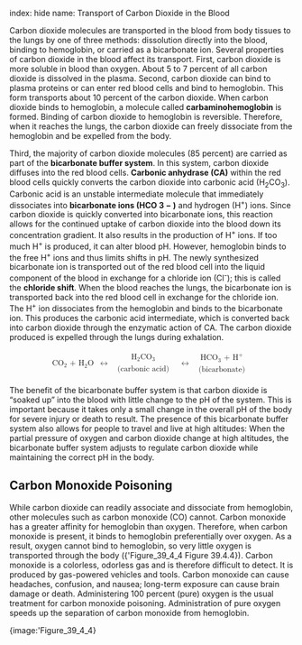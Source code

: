 index: hide
name: Transport of Carbon Dioxide in the Blood

Carbon dioxide molecules are transported in the blood from body tissues to the lungs by one of three methods: dissolution directly into the blood, binding to hemoglobin, or carried as a bicarbonate ion. Several properties of carbon dioxide in the blood affect its transport. First, carbon dioxide is more soluble in blood than oxygen. About 5 to 7 percent of all carbon dioxide is dissolved in the plasma. Second, carbon dioxide can bind to plasma proteins or can enter red blood cells and bind to hemoglobin. This form transports about 10 percent of the carbon dioxide. When carbon dioxide binds to hemoglobin, a molecule called  **carbaminohemoglobin** is formed. Binding of carbon dioxide to hemoglobin is reversible. Therefore, when it reaches the lungs, the carbon dioxide can freely dissociate from the hemoglobin and be expelled from the body.

Third, the majority of carbon dioxide molecules (85 percent) are carried as part of the  **bicarbonate buffer system**. In this system, carbon dioxide diffuses into the red blood cells.  **Carbonic anhydrase (CA)** within the red blood cells quickly converts the carbon dioxide into carbonic acid (H<sub>2</sub>CO<sub>3</sub>). Carbonic acid is an unstable intermediate molecule that immediately dissociates into  **bicarbonate ions               (HCO        3    −      )** and hydrogen (H<sup>+</sup>) ions. Since carbon dioxide is quickly converted into bicarbonate ions, this reaction allows for the continued uptake of carbon dioxide into the blood down its concentration gradient. It also results in the production of H<sup>+</sup> ions. If too much H<sup>+</sup> is produced, it can alter blood pH. However, hemoglobin binds to the free H<sup>+</sup> ions and thus limits shifts in pH. The newly synthesized bicarbonate ion is transported out of the red blood cell into the liquid component of the blood in exchange for a chloride ion (Cl<sup>-</sup>); this is called the  **chloride shift**. When the blood reaches the lungs, the bicarbonate ion is transported back into the red blood cell in exchange for the chloride ion. The H<sup>+</sup> ion dissociates from the hemoglobin and binds to the bicarbonate ion. This produces the carbonic acid intermediate, which is converted back into carbon dioxide through the enzymatic action of CA. The carbon dioxide produced is expelled through the lungs during exhalation.

<math display="block" xmlns:q="http://cnx.rice.edu/qml/1.0" xmlns:m="http://www.w3.org/1998/Math/MathML" xmlns:bib="http://bibtexml.sf.net/" xmlns:md="http://cnx.rice.edu/mdml" xmlns="http://cnx.rice.edu/cnxml"> <mrow>  <mtable>   <mtr>    <mtd>     <mrow>      <msub>       <mrow>        <mtext>CO</mtext>       </mrow>       <mn>2</mn>      </msub>      <msub>       <mrow>        <mtext> + H</mtext>       </mrow>       <mn>2</mn>      </msub>      <mtext>O</mtext>     </mrow>    </mtd>    <mtd>     <mo stretchy="false">↔</mo>    </mtd>    <mtd>     <mtable>      <mtr>       <mtd>        <msub>         <mtext>H</mtext>         <mn>2</mn>        </msub>        <msub>         <mtext>CO</mtext>         <mn>3</mn>        </msub>               </mtd>      </mtr>      <mtr>       <mtd>        <mtext>(carbonic acid)</mtext>       </mtd>      </mtr>     </mtable>         </mtd>   </mtr>     </mtable><mtext> </mtext><mtable>   <mtr>    <mtd>     <mo stretchy="false">↔</mo>    </mtd>    <mtd>     <mtable>      <mtr>       <mtd>        <msub>         <mtext>HCO</mtext>         <mn>3</mn>        </msub>        <msup>         <mtext> + H</mtext>         <mo>+</mo>        </msup>               </mtd>      </mtr>      <mtr>       <mtd>        <mtext>(bicarbonate)</mtext>       </mtd>      </mtr>     </mtable>         </mtd>   </mtr>     </mtable><mtext> </mtext> </mrow></math>

The benefit of the bicarbonate buffer system is that carbon dioxide is “soaked up” into the blood with little change to the pH of the system. This is important because it takes only a small change in the overall pH of the body for severe injury or death to result. The presence of this bicarbonate buffer system also allows for people to travel and live at high altitudes: When the partial pressure of oxygen and carbon dioxide change at high altitudes, the bicarbonate buffer system adjusts to regulate carbon dioxide while maintaining the correct pH in the body.

## Carbon Monoxide Poisoning

While carbon dioxide can readily associate and dissociate from hemoglobin, other molecules such as carbon monoxide (CO) cannot. Carbon monoxide has a greater affinity for hemoglobin than oxygen. Therefore, when carbon monoxide is present, it binds to hemoglobin preferentially over oxygen. As a result, oxygen cannot bind to hemoglobin, so very little oxygen is transported through the body ({'Figure_39_4_4 Figure 39.4.4}). Carbon monoxide is a colorless, odorless gas and is therefore difficult to detect. It is produced by gas-powered vehicles and tools. Carbon monoxide can cause headaches, confusion, and nausea; long-term exposure can cause brain damage or death. Administering 100 percent (pure) oxygen is the usual treatment for carbon monoxide poisoning. Administration of pure oxygen speeds up the separation of carbon monoxide from hemoglobin.


{image:'Figure_39_4_4}
        
